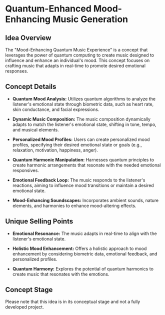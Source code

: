 # Quantum-Enhanced Mood-Enhancing Music Generation

## Idea Overview

The "Mood-Enhancing Quantum Music Experience" is a concept that leverages the power of quantum computing to create music designed to influence and enhance an individual's mood. This concept focuses on crafting music that adapts in real-time to promote desired emotional responses.

## Concept Details

- **Quantum Mood Analysis:** Utilizes quantum algorithms to analyze the listener's emotional state through biometric data, such as heart rate, skin conductance, and facial expressions.

- **Dynamic Music Composition:** The music composition dynamically adapts to match the listener's emotional state, shifting in tone, tempo, and musical elements.

- **Personalized Mood Profiles:** Users can create personalized mood profiles, specifying their desired emotional state or goals (e.g., relaxation, motivation, happiness, anger).

- **Quantum Harmonic Manipulation:** Harnesses quantum principles to create harmonic arrangements that resonate with the needed emotional responsives.

- **Emotional Feedback Loop:** The music responds to the listener's reactions, aiming to influence mood transitions or maintain a desired emotional state.

- **Mood-Enhancing Soundscapes:** Incorporates ambient sounds, nature elements, and harmonies to enhance mood-altering effects.

## Unique Selling Points

- **Emotional Resonance:** The music adapts in real-time to align with the listener's emotional state.

- **Holistic Mood Enhancement:** Offers a holistic approach to mood enhancement by considering biometric data, emotional feedback, and personalized profiles.

- **Quantum Harmony:** Explores the potential of quantum harmonics to create music that resonates with the emotions.

## Concept Stage

Please note that this idea is in its conceptual stage and not a fully developed project.
